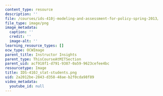 ```yaml
---
content_type: resource
description: ''
file: /courses/ids-410j-modeling-and-assessment-for-policy-spring-2013/2a2012be2843d35848aeb2f0cda98f89_IDS-410J_stat-students.png
file_type: image/png
image_metadata:
  caption: ''
  credit: ''
  image-alt: ''
learning_resource_types: []
ocw_type: OCWImage
parent_title: Instructor Insights
parent_type: ThisCourseAtMITSection
parent_uid: acf918f1-d791-9387-0a59-9623cefee4bc
resourcetype: Image
title: IDS-410J_stat-students.png
uid: 2a2012be-2843-d358-48ae-b2f0cda98f89
video_metadata:
  youtube_id: null
---
```

